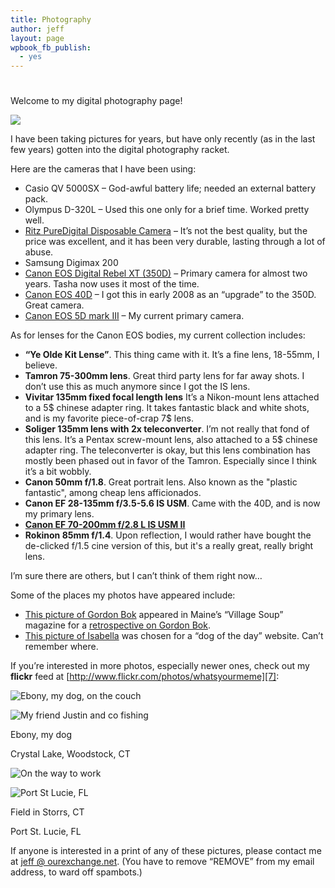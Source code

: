```yaml
---
title: Photography
author: jeff
layout: page
wpbook_fb_publish:
  - yes
---
```

# 

Welcome to my digital photography page!

![][1]

I have been taking pictures for years, but have only recently (as in the last few years) gotten into the digital photography racket.

 [1]: /wp-content/images/camera_75x81.png

Here are the cameras that I have been using:

*   Casio QV 5000SX – God-awful battery life; needed an external battery pack.
*   Olympus D-320L – Used this one only for a brief time. Worked pretty well.
*   [Ritz PureDigital Disposable Camera][2] – It’s not the best quality, but the price was excellent, and it has been very durable, lasting through a lot of abuse.
*   Samsung Digimax 200
*   [Canon EOS Digital Rebel XT (350D)][3] – Primary camera for almost two years. Tasha now uses it most of the time.
*   [Canon EOS 40D][4] – I got this in early 2008 as an “upgrade” to the 350D. Great camera.
*   [Canon EOS 5D mark III][5] – My current primary camera.

 [2]: http://www.maushammer.com/systems/dakotadigital/DakotaDigital.html
 [3]: http://consumer.usa.canon.com/ir/controller?act=ModelDetailAct&fcategoryid=139&modelid=11154
 [4]: http://www.usa.canon.com/consumer/controller?act=ModelInfoAct&fcategoryid=139&modelid=15653
 [5]: http://www.usa.canon.com/cusa/consumer/products/cameras/slr_cameras/eos_5d_mark_iii

As for lenses for the Canon EOS bodies, my current collection includes:

*   **“Ye Olde Kit Lense”**. This thing came with it. It’s a fine lens, 18-55mm, I believe.
*   **Tamron 75-300mm lens**. Great third party lens for far away shots. I don’t use this as much anymore since I got the IS lens.
*   **Vivitar 135mm fixed focal length lens** It’s a Nikon-mount lens attached to a 5$ chinese adapter ring. It takes fantastic black and white shots, and is my favorite piece-of-crap 7$ lens.
*   **Soliger 135mm lens with 2x teleconverter**. I’m not really that fond of this lens. It’s a Pentax screw-mount lens, also attached to a 5$ chinese adapter ring. The teleconverter is okay, but this lens combination has mostly been phased out in favor of the Tamron. Especially since I think it’s a bit wobbly.
*   **Canon 50mm f/1.8**. Great portrait lens. Also known as the "plastic fantastic", among cheap lens afficionados.
*   **Canon EF 28-135mm f/3.5-5.6 IS USM**. Came with the 40D, and is now my primary lens.
*   **[Canon EF 70-200mm f/2.8 L IS USM II][8]**
*   **Rokinon 85mm f/1.4**. Upon reflection, I would rather have bought the de-clicked f/1.5 cine version of this, but it's a really great, really bright lens.

 [8]: http://www.usa.canon.com/cusa/consumer/products/cameras/ef_lens_lineup/ef_70_200mm_f_2_8l_is_ii_usm

I’m sure there are others, but I can’t think of them right now…

Some of the places my photos have appeared include:

*   [This picture of Gordon Bok][6] appeared in Maine’s “Village Soup” magazine for a [retrospective on Gordon Bok][7].
*   [This picture of Isabella]() was chosen for a “dog of the day” website. Can’t remember where.

 [6]: http://www.flickr.com/photos/whatsyourmeme/3378255542/
 [7]: http://knox.villagesoup.com/ae/story/shantymen-to-social-club/347403

If you’re interested in more photos, especially newer ones, check out my **flickr** feed at [http://www.flickr.com/photos/whatsyourmeme][7]:  


 [7]: http://www.flickr.com/photos/whatsyourmeme/

  


  
 ![Ebony, my dog, on the couch][8]

![My friend Justin and co fishing][9]

Ebony, my dog

Crystal Lake, Woodstock, CT

![On the way to work][10]

![Port St Lucie, FL][11]

Field in Storrs, CT

Port St. Lucie, FL

  
If anyone is interested in a print of any of these pictures, please contact me at [jeff @ ourexchange.net][12]. (You have to remove “REMOVE” from my email address, to ward off spambots.)

 [8]: /wp-content/images/ebonycouch.thumb.jpg
 [9]: /wp-content/images/sunset.thumb.jpg
 [10]: /wp-content/images/field.thumb.jpg
 [11]: /wp-content/images/ray.thumb.jpg
 [12]: mailto:jeff@REMOVEourexchange.net
